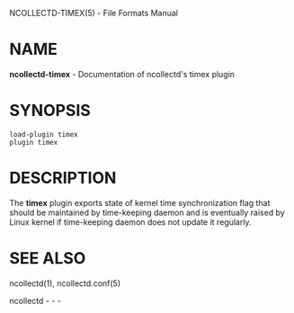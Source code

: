 NCOLLECTD-TIMEX(5) - File Formats Manual

# NAME

**ncollectd-timex** - Documentation of ncollectd's timex plugin

# SYNOPSIS

	load-plugin timex
	plugin timex

# DESCRIPTION

The **timex** plugin exports state of kernel time synchronization flag
that should be maintained by time-keeping daemon and is eventually raised
by Linux kernel if time-keeping daemon does not update it regularly.

# SEE ALSO

ncollectd(1),
ncollectd.conf(5)

ncollectd - - -
